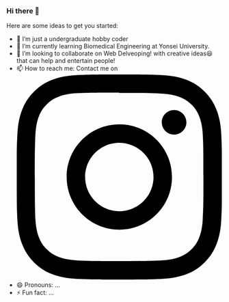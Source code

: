 ### Hi there 👋

Here are some ideas to get you started:

- 🔭 I’m just a undergraduate hobby coder
- 🌱 I’m currently learning Biomedical Engineering at Yonsei University.
- 👯 I’m looking to collaborate on Web Delveoping! with creative ideas😆 that can help and entertain people!
- 📫 How to reach me: Contact me on <svg role="img" viewBox="0 0 24 24" xmlns="http://www.w3.org/2000/svg"><title>Instagram</title><path d="M12 0C8.74 0 8.333.015 7.053.072 5.775.132 4.905.333 4.14.63c-.789.306-1.459.717-2.126 1.384S.935 3.35.63 4.14C.333 4.905.131 5.775.072 7.053.012 8.333 0 8.74 0 12s.015 3.667.072 4.947c.06 1.277.261 2.148.558 2.913.306.788.717 1.459 1.384 2.126.667.666 1.336 1.079 2.126 1.384.766.296 1.636.499 2.913.558C8.333 23.988 8.74 24 12 24s3.667-.015 4.947-.072c1.277-.06 2.148-.262 2.913-.558.788-.306 1.459-.718 2.126-1.384.666-.667 1.079-1.335 1.384-2.126.296-.765.499-1.636.558-2.913.06-1.28.072-1.687.072-4.947s-.015-3.667-.072-4.947c-.06-1.277-.262-2.149-.558-2.913-.306-.789-.718-1.459-1.384-2.126C21.319 1.347 20.651.935 19.86.63c-.765-.297-1.636-.499-2.913-.558C15.667.012 15.26 0 12 0zm0 2.16c3.203 0 3.585.016 4.85.071 1.17.055 1.805.249 2.227.415.562.217.96.477 1.382.896.419.42.679.819.896 1.381.164.422.36 1.057.413 2.227.057 1.266.07 1.646.07 4.85s-.015 3.585-.074 4.85c-.061 1.17-.256 1.805-.421 2.227-.224.562-.479.96-.899 1.382-.419.419-.824.679-1.38.896-.42.164-1.065.36-2.235.413-1.274.057-1.649.07-4.859.07-3.211 0-3.586-.015-4.859-.074-1.171-.061-1.816-.256-2.236-.421-.569-.224-.96-.479-1.379-.899-.421-.419-.69-.824-.9-1.38-.165-.42-.359-1.065-.42-2.235-.045-1.26-.061-1.649-.061-4.844 0-3.196.016-3.586.061-4.861.061-1.17.255-1.814.42-2.234.21-.57.479-.96.9-1.381.419-.419.81-.689 1.379-.898.42-.166 1.051-.361 2.221-.421 1.275-.045 1.65-.06 4.859-.06l.045.03zm0 3.678c-3.405 0-6.162 2.76-6.162 6.162 0 3.405 2.76 6.162 6.162 6.162 3.405 0 6.162-2.76 6.162-6.162 0-3.405-2.76-6.162-6.162-6.162zM12 16c-2.21 0-4-1.79-4-4s1.79-4 4-4 4 1.79 4 4-1.79 4-4 4zm7.846-10.405c0 .795-.646 1.44-1.44 1.44-.795 0-1.44-.646-1.44-1.44 0-.794.646-1.439 1.44-1.439.793-.001 1.44.645 1.44 1.439z"/></svg>
- 😄 Pronouns: ...
- ⚡ Fun fact: ...

